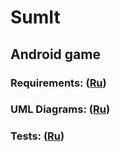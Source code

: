 # SumIt 
## Android game 
### Requirements: ([Ru](https://github.com/Jekillokda/SumIt/blob/master/docs/Requirements.md))
### UML Diagrams: ([Ru](https://github.com/Jekillokda/SumIt/tree/master/docs/Use_cases))
### Tests: ([Ru](https://github.com/Jekillokda/SumIt/tree/master/docs/Tests))
